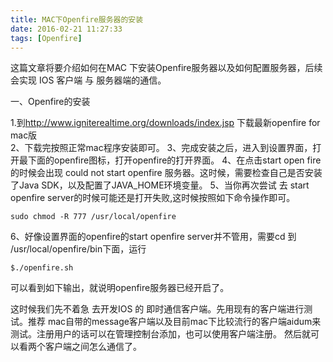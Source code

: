 ```yaml
---
title: MAC下Openfire服务器的安装
date: 2016-02-21 11:27:33
tags: [Openfire]
---
```


这篇文章将要介绍如何在MAC 下安装Openfire服务器以及如何配置服务器，后续会实现 IOS 客户端 与 服务器端的通信。

一、Openfire的安装

1.到<a href = 'http://www.igniterealtime.org/downloads/index.jsp'>http://www.igniterealtime.org/downloads/index.jsp</a> 下载最新openfire for mac版	
2、下载完按照正常mac程序安装即可。
3、完成安装之后，进入到设置界面，打开最下面的openfire图标，打开openfire的打开界面。
4、在点击start open fire的时候会出现 could not start openfire 服务器。这时候，需要检查自己是否安装了Java SDK，以及配置了JAVA_HOME环境变量。
5、当你再次尝试 去 start openfire server的时候可能还是打开失败,这时候按照如下命令操作即可。

	sudo chmod -R 777 /usr/local/openfire

6、好像设置界面的openfire的start openfire server并不管用，需要cd 到 /usr/local/openfire/bin下面，运行

	$./openfire.sh

可以看到如下输出，就说明openfire服务器已经开启了。

这时候我们先不着急 去开发IOS 的 即时通信客户端。先用现有的客户端进行测试。推荐 mac自带的message客户端以及目前mac下比较流行的客户端aidum来测试。注册用户的话可以在管理控制台添加，也可以使用客户端注册。
然后就可以看两个客户端之间怎么通信了。